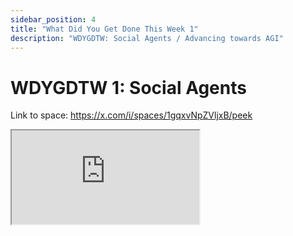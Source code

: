 ```yaml
---
sidebar_position: 4
title: "What Did You Get Done This Week 1"
description: "WDYGDTW: Social Agents / Advancing towards AGI"
---
```


# WDYGDTW 1: Social Agents

Link to space: https://x.com/i/spaces/1gqxvNpZVljxB/peek

<div className="responsive-iframe">
  <iframe
    src="https://www.youtube.com/embed/9EmvhlBPB8Q"
    title="YouTube video player"
    allow="accelerometer; autoplay; clipboard-write; encrypted-media; gyroscope; picture-in-picture"
    allowFullScreen
  />
</div>
Youtube: https://www.youtube.com/watch?v=9EmvhlBPB8Q

- 00:02:02 - Meeting Start
- 00:03:10 - Audio Check
- 00:04:04 - Call Purpose: Team Updates on Agents, Social Agents & AGI
- 00:05:03 - Time Limit: 5-10 mins per speaker
- 00:06:01 - Speaker Queue: Logan, Kyle (Raid Guild), Glue, Ropey, Loaf, Odie, SomewheresHe, Robin
- 00:06:32 - Logan's Update: Trust Marketplace
- 00:09:57 - Shaw explains Trust Marketplace
- 00:10:49 - Kyle (Raid Guild) Update: DevCon, EVM Wallet Integration, Bridging for AI agents
- 00:14:19 - Glue Update: Ducky AI, Open Sourcing Prompts & Tools
- 00:17:31 - Ropey Update: Eliza Repo, Base Model Steering, Telegram Fixes, Dynamic Platform Access
- 00:21:29 - Loaf Update: Eliza Architecture, Starknet Wallet Plugin, On-chain Games Plugins
- 00:24:59 - Odilitime Update: Helping Users Set Up
- 00:25:45 - SomewheresHe Update: Sentience, Media Generation, Discord Launch, Brand Integration & Future of Media
- 00:29:46 - Robin Update: God's Fun, Agent Autonomy & OpenRouter
- 00:32:08 - IQ6900 Update: Building a Cooler Website
- 00:34:19 - Marvin Update: Running Eliza on TEEs, Security & Transparency
- 00:35:42 - Dot Update: Streamer Platform for Eliza Agents
- 00:37:35 - JW Update: Decentralized AI Cloud, Heurist Integration
- 00:43:08 - Neo Update: Pump Fun Data Analysis & Twitter Bot
- 00:44:57 - Bloom Update: AI-Centric Project, Agent Integration, Future Vision
- 00:49:49 - Reality Spiral Update: Twitter Client PR, JSON Outputs, Github Adapter
- 00:55:35 - Call for Open Sharing: Encourage non-Eliza projects
- 00:55:58 - Jen Update: Documentation for AI Agents
- 00:58:50 - OFI Update: Olama & OpenRouter Model, Solana Transactions, Pump Fun on Image Gen
- 01:14:44 - Butoshi Update: Satoshi AI, Boop Memory System
- 01:20:37 - Doc (Geon Reborn) Update: Echo Chambers Client Launch
- 01:23:16 - HCP Update: Bringing Agent Designs to Eliza, Embeddings on ARM64
- 01:27:13 - Garrett Update: Deep Writer, Diagrams for Planning & Feedback Loops
- 01:30:16 - Lady Liberty Update: Music Agent Project
- 01:31:34 - BoyaLockser Update: Learning the Project
- 01:32:53 - Amy Update: Psychic AI, Twitter Bot for Psychic Readings
- 01:34:42 - Griffin Update: Seeking Contribution Opportunities
- 01:38:19 - Frank (Heurist) Update: Heurist API Integration
- 01:44:12 - Shaw's Update & Vision: Focus on Knowledge Transfer, Tutorials & Vision Sharing
- 01:50:31 - Trust Marketplace & Alpha Chat Announcement
- 01:56:41 - Emergent Narrative & Agent Operators
- 02:00:54 - Tim Update: Dashboard for Visualizing ELIZA Agents, Tribute Model
- 02:16:41 - Closing Thoughts and Thanks
